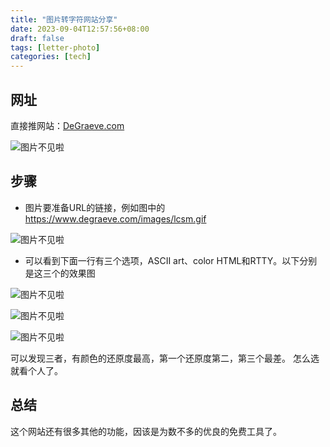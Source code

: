 ```yaml
---
title: "图片转字符网站分享"
date: 2023-09-04T12:57:56+08:00
draft: false
tags: [letter-photo]
categories: [tech]
---
```

## 网址

直接推网站：[DeGraeve.com](http://www.degraeve.com/img2txt.php)

![图片不见啦](https://cdn.mahaoliang.tech/images/202309041305839.png)

## 步骤

- 图片要准备URL的链接，例如图中的<https://www.degraeve.com/images/lcsm.gif>

![图片不见啦](https://cdn.mahaoliang.tech/images/202309041308747.png)

- 可以看到下面一行有三个选项，ASCII art、color HTML和RTTY。以下分别是这三个的效果图

![图片不见啦](https://cdn.mahaoliang.tech/images/202309041314002.png)

![图片不见啦](https://cdn.mahaoliang.tech/images/202309041314001.png)

![图片不见啦](https://cdn.mahaoliang.tech/images/202309041314000.png)

可以发现三者，有颜色的还原度最高，第一个还原度第二，第三个最差。
怎么选就看个人了。

## 总结

这个网站还有很多其他的功能，因该是为数不多的优良的免费工具了。
